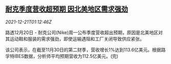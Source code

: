 <!--1640050262000-->
[耐克季度营收超预期 因北美地区需求强劲](https://cn.reuters.com/article/nike-result-north-america-1221-idCNKBS2J003S)
------

<div><i>2021-12-21T01:12:46Z</i></div><p>路透12月20日 - 耐克公司(Nike)周一公布季度营收超出预期，原因是北美地区对其运动鞋和服装的需求强劲，即使运输遇阻和工厂关闭导致供应紧张。</p><p>该公司表示，在截至11月30日的第二财季，营收增长1%达到113.6亿美元。根据路孚特IBES数据，分析师平均预期营收为112.5亿美元。(完)</p>
